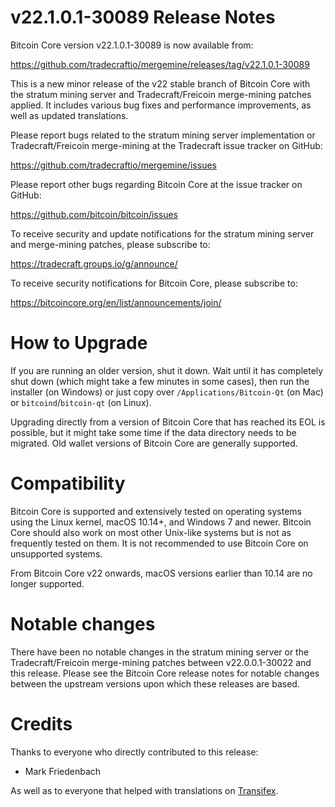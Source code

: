 v22.1.0.1-30089 Release Notes
=============================

Bitcoin Core version v22.1.0.1-30089 is now available from:

  <https://github.com/tradecraftio/mergemine/releases/tag/v22.1.0.1-30089>

This is a new minor release of the v22 stable branch of Bitcoin Core with the
stratum mining server and Tradecraft/Freicoin merge-mining patches applied.  It
includes various bug fixes and performance improvements, as well as updated
translations.

Please report bugs related to the stratum mining server implementation or
Tradecraft/Freicoin merge-mining at the Tradecraft issue tracker on GitHub:

  <https://github.com/tradecraftio/mergemine/issues>

Please report other bugs regarding Bitcoin Core at the issue tracker on GitHub:

  <https://github.com/bitcoin/bitcoin/issues>

To receive security and update notifications for the stratum mining server and
merge-mining patches, please subscribe to:

  <https://tradecraft.groups.io/g/announce/>

To receive security notifications for Bitcoin Core, please subscribe to:

  <https://bitcoincore.org/en/list/announcements/join/>

How to Upgrade
==============

If you are running an older version, shut it down.  Wait until it has completely
shut down (which might take a few minutes in some cases), then run the installer
(on Windows) or just copy over `/Applications/Bitcoin-Qt` (on Mac) or
`bitcoind`/`bitcoin-qt` (on Linux).

Upgrading directly from a version of Bitcoin Core that has reached its EOL is
possible, but it might take some time if the data directory needs to be
migrated.  Old wallet versions of Bitcoin Core are generally supported.

Compatibility
=============

Bitcoin Core is supported and extensively tested on operating systems using the
Linux kernel, macOS 10.14+, and Windows 7 and newer.  Bitcoin Core should also
work on most other Unix-like systems but is not as frequently tested on them.
It is not recommended to use Bitcoin Core on unsupported systems.

From Bitcoin Core v22 onwards, macOS versions earlier than 10.14 are no longer
supported.

Notable changes
===============

There have been no notable changes in the stratum mining server or the
Tradecraft/Freicoin merge-mining patches between v22.0.0.1-30022 and this
release.  Please see the Bitcoin Core release notes for notable changes between
the upstream versions upon which these releases are based.

Credits
=======

Thanks to everyone who directly contributed to this release:

- Mark Friedenbach

As well as to everyone that helped with translations on
[Transifex](https://www.transifex.com/tradecraft/freicoin-1/).
